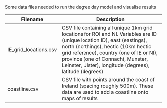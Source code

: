 Some data files needed to run the degree day model and visualise results

Filename | Description
----------| ----------------
IE_grid_locations.csv | CSV file containing all unique 1km grid locations for ROI and NI.  Variables are ID (unique location ID), east (eastings), north (northings), hectic (10km hectic grid reference), country (one of  IE or NI), province (one of Connacht, Munster, Leinster, Ulster), longitude (degrees), latitude (degrees)  
coastline.csv | CSV file with points around the coast of Ireland (spacing roughly 500m). These data are used to add a coastline onto maps of results
